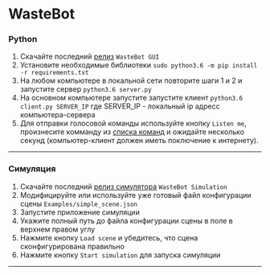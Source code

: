 # WasteBot

### Python
1) Скачайте последний [релиз](https://github.com/kivicode/models/releases/) ```WasteBot GUI```
2) Установите необходимые библиотеки ```sudo python3.6 -m pip install -r requirements.txt ```
3) На любом компьютере в локальной сети повторите шаги 1 и 2 и запустите сервер ```python3.6 server.py```
4) На основном компьютере запустите запустите клиент ```python3.6 client.py SERVER_IP``` где SERVER_IP - локальный ip адресс компьютера-сервера
5) Для отправки голосовой команды используйте кнопку ```Listen me```, произнесите комманду из [списка команд]() и ожидайте несколько секунд (компьютер-клиент должен иметь поключение к интернету).

---

### Симуляция
1. Скачайте последний [релиз симулятора](https://github.com/kivicode/Public-Releases/releases/tag/v2.0-alpha) ```WasteBot Simulation```
2. Модифицируйте или используйте уже готовый файл конфигурации сцены ```Examples/simple_scene.json```
3. Запустите приложение симуляции
4. Укажите полный путь до файла конфигурации сцены в поле в верхнем правом углу
5. Нажмите кнопку ```Load scene``` и убедитесь, что сцена сконфигурирована правильно
6. Нажмите кнопку ```Start simulation``` для запуска симуляции

***
